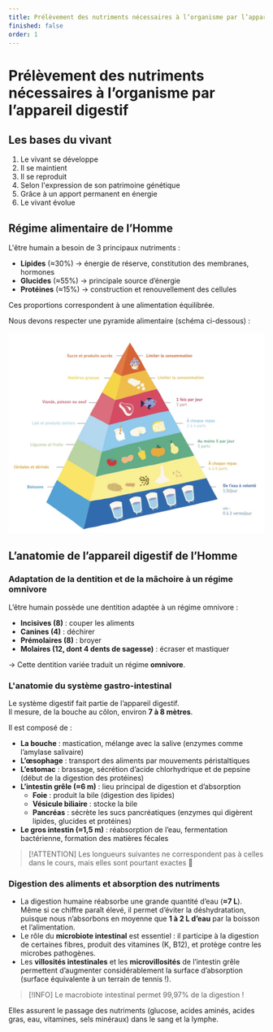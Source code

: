 ```yaml
---
title: Prélèvement des nutriments nécessaires à l’organisme par l’appareil digestif
finished: false
order: 1
---
```


# Prélèvement des nutriments nécessaires à l’organisme par l’appareil digestif

## Les bases du vivant

1. Le vivant se développe  
2. Il se maintient  
3. Il se reproduit  
4. Selon l'expression de son patrimoine génétique  
5. Grâce à un apport permanent en énergie  
6. Le vivant évolue  

## Régime alimentaire de l’Homme

L'être humain a besoin de 3 principaux nutriments :  
- **Lipides** (≈30%) → énergie de réserve, constitution des membranes, hormones 
- **Glucides** (≈55%) → principale source d’énergie  
- **Protéines** (≈15%) → construction et renouvellement des cellules  

Ces proportions correspondent à une alimentation équilibrée.  

Nous devons respecter une pyramide alimentaire (schéma ci-dessous) :  

![Pyramide alimentaire](./pyramide.png)

## L’anatomie de l’appareil digestif de l’Homme

### Adaptation de la dentition et de la mâchoire à un régime omnivore

L’être humain possède une dentition adaptée à un régime omnivore :  
- **Incisives (8)** : couper les aliments  
- **Canines (4)** : déchirer  
- **Prémolaires (8)** : broyer  
- **Molaires (12, dont 4 dents de sagesse)** : écraser et mastiquer  

→ Cette dentition variée traduit un régime **omnivore**.

### L'anatomie du système gastro-intestinal

Le système digestif fait partie de l’appareil digestif.  
Il mesure, de la bouche au côlon, environ **7 à 8 mètres**.  

Il est composé de :  
- **La bouche** : mastication, mélange avec la salive (enzymes comme l’amylase salivaire)  
- **L’œsophage** : transport des aliments par mouvements péristaltiques  
- **L’estomac** : brassage, sécrétion d’acide chlorhydrique et de pepsine (début de la digestion des protéines)  
- **L’intestin grêle (≈6 m)** : lieu principal de digestion et d’absorption  
  - **Foie** : produit la bile (digestion des lipides)  
  - **Vésicule biliaire** : stocke la bile  
  - **Pancréas** : sécrète les sucs pancréatiques (enzymes qui digèrent lipides, glucides et protéines)  
- **Le gros intestin (≈1,5 m)** : réabsorption de l’eau, fermentation bactérienne, formation des matières fécales  

> [!ATTENTION]
> Les longueurs suivantes ne correspondent pas à celles dans le cours, mais elles sont pourtant exactes 🤔
### Digestion des aliments et absorption des nutriments

- La digestion humaine réabsorbe une grande quantité d’eau (**≈7 L**). Même si ce chiffre paraît élevé, il permet d’éviter la déshydratation, puisque nous n’absorbons en moyenne que **1 à 2 L d’eau** par la boisson et l’alimentation.  
- Le rôle du **microbiote intestinal** est essentiel : il participe à la digestion de certaines fibres, produit des vitamines (K, B12), et protège contre les microbes pathogènes.  
- Les **villosités intestinales** et les **microvillosités** de l’intestin grêle permettent d’augmenter considérablement la surface d’absorption (surface équivalente à un terrain de tennis !).  

> [!INFO]
> Le macrobiote intestinal permet 99,97% de la digestion !
 
Elles assurent le passage des nutriments (glucose, acides aminés, acides gras, eau, vitamines, sels minéraux) dans le sang et la lymphe.
